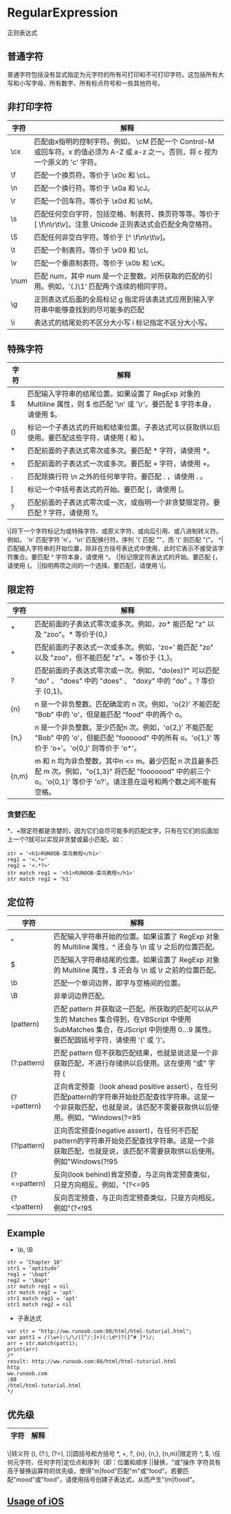 # RegularExpression
正则表达式
## 普通字符
普通字符包括没有显式指定为元字符的所有可打印和不可打印字符。这包括所有大写和小写字母、所有数字、所有标点符号和一些其他符号。
## 非打印字符
字符|解释|
-|-
\cx|匹配由x指明的控制字符。例如， \cM 匹配一个 Control-M 或回车符。x 的值必须为 A-Z 或 a-z 之一。否则，将 c 视为一个原义的 'c' 字符。
\f|匹配一个换页符。等价于 \x0c 和 \cL。
\n|匹配一个换行符。等价于 \x0a 和 \cJ。
\r|匹配一个回车符。等价于 \x0d 和 \cM。
\s|匹配任何空白字符，包括空格、制表符、换页符等等。等价于 [ \f\n\r\t\v]。注意 Unicode 正则表达式会匹配全角空格符。
\S|匹配任何非空白字符。等价于 [^ \f\n\r\t\v]。
\t|匹配一个制表符。等价于 \x09 和 \cI。
\v|匹配一个垂直制表符。等价于 \x0b 和 \cK。
\num|匹配 num，其中 num 是一个正整数。对所获取的匹配的引用。例如，'(.)\1' 匹配两个连续的相同字符。
\g|正则表达式后面的全局标记 g 指定将该表达式应用到输入字符串中能够查找到的尽可能多的匹配
\i|表达式的结尾处的不区分大小写 i 标记指定不区分大小写。
## 特殊字符
字符|解释|
-|-
$|匹配输入字符串的结尾位置。如果设置了 RegExp 对象的 Multiline 属性，则 $ 也匹配 '\n' 或 '\r'。要匹配 $ 字符本身，请使用 \$。
()|标记一个子表达式的开始和结束位置。子表达式可以获取供以后使用。要匹配这些字符，请使用 \( 和 \)。
*|匹配前面的子表达式零次或多次。要匹配 * 字符，请使用 \*。
+|匹配前面的子表达式一次或多次。要匹配 + 字符，请使用 \+。
.|匹配除换行符 \n 之外的任何单字符。要匹配 . ，请使用 \. 。
[|标记一个中括号表达式的开始。要匹配 [，请使用 \[。
?|匹配前面的子表达式零次或一次，或指明一个非贪婪限定符。要匹配 ? 字符，请使用 \?。
\\|将下一个字符标记为或特殊字符、或原义字符、或向后引用、或八进制转义符。例如， 'n' 匹配字符 'n'。'\n' 匹配换行符。序列 '\\' 匹配 "\"，而 '\(' 则匹配 "("。
^|匹配输入字符串的开始位置，除非在方括号表达式中使用，此时它表示不接受该字符集合。要匹配 ^ 字符本身，请使用 \^。
{|标记限定符表达式的开始。要匹配 {，请使用 \{。
\||指明两项之间的一个选择。要匹配\|，请使用 \\\|。
## 限定符
字符|解释
-|-
*|匹配前面的子表达式零次或多次。例如，zo* 能匹配 "z" 以及 "zoo"。* 等价于{0,}
+|匹配前面的子表达式一次或多次。例如，'zo+' 能匹配 "zo" 以及 "zoo"，但不能匹配 "z"。+ 等价于 {1,}。
?|匹配前面的子表达式零次或一次。例如，"do(es)?" 可以匹配 "do" 、 "does" 中的 "does" 、 "doxy" 中的 "do" 。? 等价于 {0,1}。
{n}|n 是一个非负整数。匹配确定的 n 次。例如，'o{2}' 不能匹配 "Bob" 中的 'o'，但是能匹配 "food" 中的两个 o。
{n,}|n 是一个非负整数。至少匹配n 次。例如，'o{2,}' 不能匹配 "Bob" 中的 'o'，但能匹配 "foooood" 中的所有 o。'o{1,}' 等价于 'o+'。'o{0,}' 则等价于 'o*'。
{n,m}|m 和 n 均为非负整数，其中n <= m。最少匹配 n 次且最多匹配 m 次。例如，"o{1,3}" 将匹配 "fooooood" 中的前三个 o。'o{0,1}' 等价于 'o?'。请注意在逗号和两个数之间不能有空格。
### 贪婪匹配
*、+限定符都是贪婪的，因为它们会尽可能多的匹配文字，只有在它们的后面加上一个?就可以实现非贪婪或最小匹配。如：
```
str = '<h1>RUNOOB-菜鸟教程</h1>'
reg1 = '<.*>'
reg2 = '<.*?>'
str match reg1 = '<h1>RUNOOB-菜鸟教程</h1>'
str match reg2 = 'h1'
```
## 定位符
字符|解释
-|-
^|匹配输入字符串开始的位置。如果设置了 RegExp 对象的 Multiline 属性，^ 还会与 \n 或 \r 之后的位置匹配。
$|匹配输入字符串结尾的位置。如果设置了 RegExp 对象的 Multiline 属性，$ 还会与 \n 或 \r 之前的位置匹配。
\b|匹配一个单词边界，即字与空格间的位置。
\B|非单词边界匹配。
(pattern)|匹配 pattern 并获取这一匹配。所获取的匹配可以从产生的 Matches 集合得到，在VBScript 中使用 SubMatches 集合，在JScript 中则使用 $0…$9 属性。要匹配圆括号字符，请使用 '\(' 或 '\)'。
(?:pattern)|匹配 pattern 但不获取匹配结果，也就是说这是一个非获取匹配，不进行存储供以后使用。这在使用 "或" 字符 (|) 来组合一个模式的各个部分是很有用。例如， 'industr(?:y|ies) 就是一个比 'industry|industries' 更简略的表达式。
(?=pattern)|正向肯定预查（look ahead positive assert），在任何匹配pattern的字符串开始处匹配查找字符串。这是一个非获取匹配，也就是说，该匹配不需要获取供以后使用。例如，"Windows(?=95|98|NT|2000)"能匹配"Windows2000"中的"Windows"，但不能匹配"Windows3.1"中的"Windows"。预查不消耗字符，也就是说，在一个匹配发生后，在最后一次匹配之后立即开始下一次匹配的搜索，而不是从包含预查的字符之后开始。
(?!pattern)|正向否定预查(negative assert)，在任何不匹配pattern的字符串开始处匹配查找字符串。这是一个非获取匹配，也就是说，该匹配不需要获取供以后使用。例如"Windows(?!95|98|NT|2000)"能匹配"Windows3.1"中的"Windows"，但不能匹配"Windows2000"中的"Windows"。预查不消耗字符，也就是说，在一个匹配发生后，在最后一次匹配之后立即开始下一次匹配的搜索，而不是从包含预查的字符之后开始。
(?<=pattern)|反向(look behind)肯定预查，与正向肯定预查类似，只是方向相反。例如，"(?<=95|98|NT|2000)Windows"能匹配"2000Windows"中的"Windows"，但不能匹配"3.1Windows"中的"Windows"。
(?<!pattern)|反向否定预查，与正向否定预查类似，只是方向相反。例如"(?<!95|98|NT|2000)Windows"能匹配"3.1Windows"中的"Windows"，但不能匹配"2000Windows"中的"Windows"。


## Example
* \b, \B
```
str = ’Chapter 10‘
str1 = ‘aptitude’
reg1 = '\bapt‘
reg2 = '\Bapt'
str match reg1 = nil
str match reg2 = 'apt'
str1 match reg1 = 'apt'
str1 match reg2 = nil
```
* 子表达式
```
var str = "http://ww.runoob.com:80/html/html-tutorial.html";
var patt1 = /(\w+):\/\/([^/:]+)(:\d*)?([^# ]*)/;
arr = str.match(patt1);
print(arr)
/*
result: http://ww.runoob.com:80/html/html-tutorial.html
http
ww.runoob.com
:80
/html/html-tutorial.html
*/

```
## 优先级

字符|解释
-|-
\\|转义符
(), (?:), (?=), []|圆括号和方括号
*, +, ?, {n}, {n,}, {n,m}|限定符
^, $, \任何元字符、任何字符|定位点和序列（即：位置和顺序
\||替换，"或"操作
字符具有高于替换运算符的优先级，使得"m\|food"匹配"m"或"food"。若要匹配"mood"或"food"，请使用括号创建子表达式，从而产生"(m\|f)ood"。

## [Usage of iOS](\RegExpression)
